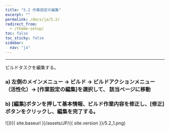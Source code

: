```yaml
---
title: "5.2 作業設定の編集"
excerpt: ""
permalink: /docs/ja/5.2/
redirect_from:
  - /theme-setup/
toc: false
toc_sticky: false
sidebar:
  nav: "ja"
---
```


---
ビルドタスクを編集する。

### a\) 左側のメインメニュー → ビルド → ビルドアクションメニュー（活性化）→ [作業設定の編集]を選択して、 該当ページに移動

### b\) [編集]ボタンを押して基本情報、ビルド作業内容を修正し、[修正]ボタンをクリックし、編集を完了する。

![]({{ site.baseurl }}/assets/JP/{{ site.version }}/5.2_1.png)
